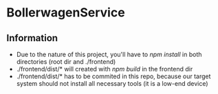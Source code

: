 # BollerwagenService

## Information

* Due to the nature of this project, you'll have to *npm install* in both directories (root dir and ./frontend)
* ./frontend/dist/* will created with *npm build* in the frontend dir
* ./frontend/dist/* has to be commited in this repo, because our target system should not install all necessary tools (it is a low-end device)
